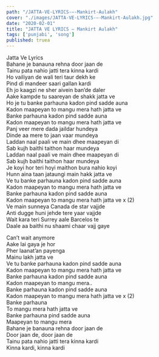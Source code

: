 ```yaml
---
path: "/JATTA-VE-LYRICS-–-Mankirt-Aulakh"
cover: "./images/JATTA-VE-LYRICS-–-Mankirt-Aulakh.jpg"
date: "2020-02-01"
title: "JATTA VE LYRICS – Mankirt Aulakh"
tags: ['punjabi', 'song']
published: truea
---
```

  
Jatta Ve Lyrics  
Bahane je banauna rehna door jaan de  
Tainu pata nahio jatti tera kinna kardi  
Ho vailiyan de wali teri taur dekh ke  
Pind di mandeer saari gallan kardi  
Eh jo kaagzi ne sher aivein ban’de daler  
Aake kampde tu saareyan de shakk jatta ve  
Ho je tu banke parhauna kadon pind sadde auna  
Kadon maapeyan to mangu mera hath jatta ve  
Banke parhauna kadon pind sadde auna  
Kadon maapeyan to mangu mera hath jatta ve  
Panj veer mere dada jaildar hundeya  
Dinde aa mere to jaan vaar mundeya  
Laddan naal paali ve main dhee maapeyan di  
Sab kujh baithi taithon haar mundeya  
Laddan naal paali ve main dhee maapeyan di  
Sab kujh baithi taithon haar mundeya  
Je koyi hor teri hoyi maithon bura nahio koyi  
Hunn aina taan jataungi main hakk jatta ve  
Ve tu banke parhauna kadon pind sadde auna  
Kadon maapeyan to mangu mera hath jatta ve  
Banke parhauna kadon pind sadde auna  
Kadon maapeyan to mangu mera hath jatta ve x (2)  
Ve main sunneya Canada de star vajjde  
Anti dugge huni jehde tere yaar vajjde  
Wait kara teri Surrey aale Barcelos te  
Daale aa baithi nu shaami chaar vajj gaye  
  
  
  
  
  
  
Can’t wait anymore  
Aake lai gaya je hor  
Pher laanat’an payenga  
Mainu lakh jatta ve  
Ve tu banke parhauna kadon pind sadde auna  
Kadon maapeyan to mangu mera hath jatta ve  
Banke parhauna kadon pind sadde auna  
Kadon maapeyan to mangu mera..  
Banke parhauna kadon pind sadde auna  
Kadon maapeyan to mangu mera hath jatta ve x (2)  
Banke parhauna  
To mangu mera hath jatta ve  
Banke parhauna pind sadde auna  
Maapeyan to mangu mera  
Bahane je banauna rehna door jaan de  
Door jaan de, door jaan de  
Tainu pata nahio jatti tera kinna kardi  
Kinna kardi, kinna kardi  
